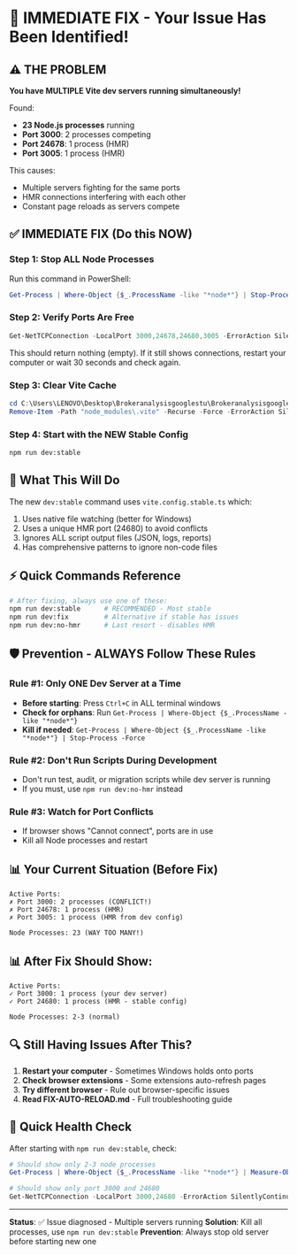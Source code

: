 # 🚨 IMMEDIATE FIX - Your Issue Has Been Identified!

## ⚠️ THE PROBLEM
**You have MULTIPLE Vite dev servers running simultaneously!**

Found:
- **23 Node.js processes** running
- **Port 3000**: 2 processes competing
- **Port 24678**: 1 process (HMR)
- **Port 3005**: 1 process (HMR)

This causes:
- Multiple servers fighting for the same ports
- HMR connections interfering with each other
- Constant page reloads as servers compete

## ✅ IMMEDIATE FIX (Do this NOW)

### Step 1: Stop ALL Node Processes
Run this command in PowerShell:

```powershell
Get-Process | Where-Object {$_.ProcessName -like "*node*"} | Stop-Process -Force
```

### Step 2: Verify Ports Are Free
```powershell
Get-NetTCPConnection -LocalPort 3000,24678,24680,3005 -ErrorAction SilentlyContinue
```
This should return nothing (empty). If it still shows connections, restart your computer or wait 30 seconds and check again.

### Step 3: Clear Vite Cache
```powershell
cd C:\Users\LENOVO\Desktop\Brokeranalysisgooglestu\Brokeranalysisgooglestudio
Remove-Item -Path "node_modules\.vite" -Recurse -Force -ErrorAction SilentlyContinue
```

### Step 4: Start with the NEW Stable Config
```bash
npm run dev:stable
```

## 🎯 What This Will Do

The new `dev:stable` command uses `vite.config.stable.ts` which:
1. Uses native file watching (better for Windows)
2. Uses a unique HMR port (24680) to avoid conflicts
3. Ignores ALL script output files (JSON, logs, reports)
4. Has comprehensive patterns to ignore non-code files

## ⚡ Quick Commands Reference

```bash
# After fixing, always use one of these:
npm run dev:stable      # RECOMMENDED - Most stable
npm run dev:fix         # Alternative if stable has issues
npm run dev:no-hmr      # Last resort - disables HMR
```

## 🛡️ Prevention - ALWAYS Follow These Rules

### Rule #1: Only ONE Dev Server at a Time
- **Before starting**: Press `Ctrl+C` in ALL terminal windows
- **Check for orphans**: Run `Get-Process | Where-Object {$_.ProcessName -like "*node*"}`
- **Kill if needed**: `Get-Process | Where-Object {$_.ProcessName -like "*node*"} | Stop-Process -Force`

### Rule #2: Don't Run Scripts During Development
- Don't run test, audit, or migration scripts while dev server is running
- If you must, use `npm run dev:no-hmr` instead

### Rule #3: Watch for Port Conflicts
- If browser shows "Cannot connect", ports are in use
- Kill all Node processes and restart

## 📊 Your Current Situation (Before Fix)

```
Active Ports:
✗ Port 3000: 2 processes (CONFLICT!)
✗ Port 24678: 1 process (HMR)
✗ Port 3005: 1 process (HMR from dev config)

Node Processes: 23 (WAY TOO MANY!)
```

## 📊 After Fix Should Show:

```
Active Ports:
✓ Port 3000: 1 process (your dev server)
✓ Port 24680: 1 process (HMR - stable config)

Node Processes: 2-3 (normal)
```

## 🔍 Still Having Issues After This?

1. **Restart your computer** - Sometimes Windows holds onto ports
2. **Check browser extensions** - Some extensions auto-refresh pages
3. **Try different browser** - Rule out browser-specific issues
4. **Read FIX-AUTO-RELOAD.md** - Full troubleshooting guide

## 📝 Quick Health Check

After starting with `npm run dev:stable`, check:
```powershell
# Should show only 2-3 node processes
Get-Process | Where-Object {$_.ProcessName -like "*node*"} | Measure-Object

# Should show only port 3000 and 24680
Get-NetTCPConnection -LocalPort 3000,24680 -ErrorAction SilentlyContinue
```

---

**Status**: ✅ Issue diagnosed - Multiple servers running
**Solution**: Kill all processes, use `npm run dev:stable`
**Prevention**: Always stop old server before starting new one
